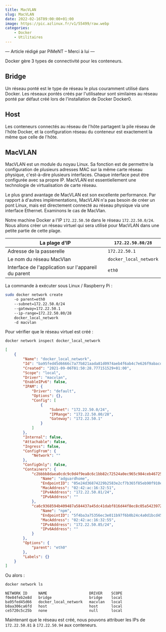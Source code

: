```yaml
---
title: MacVLAN
slug: MacVLAN
date: 2022-02-16T09:00:00+01:00
image: https://pic.azlinux.fr/v1/55499/raw.webp
categories:
    - Docker
    - Utilitaires
---
```


— Article rédigé par PiMeNT – Merci à lui —

Docker gère 3 types de connectivité pour les conteneurs.

## Bridge

Un réseau ponté est le type de réseau le plus couramment utilisé dans Docker. Les réseaux pontés créés par l'utilisateur sont similaires au réseau ponté par défaut créé lors de l'installation de Docker Docker0.

## Host

Les conteneurs connectés au réseau de l'hôte partagent la pile réseau de l'hôte Docker, et la configuration réseau du conteneur est exactement la même que celle de l'hôte.

## MacVLAN

MacVLAN est un module du noyau Linux. Sa fonction est de permettre la configuration de plusieurs adresses MAC sur la même carte réseau physique, c'est-à-dire plusieurs interfaces. Chaque interface peut être configurée avec sa propre IP. MacVLAN est essentiellement une technologie de virtualisation de carte réseau.

Le plus grand avantage de MacVLAN est son excellente performance. Par rapport à d'autres implémentations, MacVLAN n'a pas besoin de créer un pont Linux, mais est directement connecté au réseau physique via une interface Ethernet.
Examinons le cas de MacVlan.

Notre machine Docker a l'IP `172.22.50.50` dans le réseau `172.22.50.0/24`. Nous allons créer un réseau virtuel qui sera utilisé pour MacVLAN dans une petite partie de cette plage.

| La plage d'IP | `172.22.50.80/28` |
|---|---|
| Adresse de la passerelle | `172.22.50.1` |
| Le nom du réseau MacVlan | `docker_local_network` |
| Interface de l'application sur l'appareil du parent | `eth0` |

La commande à exécuter sous Linux / Raspberry Pi :

```bash
sudo docker network create 
    -o parent=eth0
    --subnet=172.22.50.0/24
    --gateway=172.22.50.1
    --ip-range=172.22.50.80/28
    docker_local_network
    -d macvlan
```

Pour vérifier que le réseau virtuel est créé :

```bash
docker network inspect docker_local_network
```

```json
[
    {
        "Name": "docker_local_network",
        "Id": "ba95fed45d6666c7a77b821aada81d0974aeb4f6ab4c7e626f9abacd7919d4c9",
        "Created": "2021-09-06T01:50:28.777151529+01:00",
        "Scope": "local",
        "Driver": "macvlan",
        "EnableIPv6": false,
        "IPAM": {
            "Driver": "default",
            "Options": {},
            "Config": [
                {
                    "Subnet": "172.22.50.0/24",
                    "IPRange": "172.22.50.80/28",
                    "Gateway": "172.22.50.1"
                }
            ]
        },
        "Internal": false,
        "Attachable": false,
        "Ingress": false,
        "ConfigFrom": {
            "Network": ""
        },
        "ConfigOnly": false,
        "Containers": {
            "c2bbbb8daea0cdc9c0d4f9ea8c6c1bb82c72524a0ec965c984ceb46725151a57": {
                "Name": "adguardhome",
                "EndpointID": "05e24d36874229b2583e2cf7b365f85eb90f910e708fe6b1a902849443821afd",
                "MacAddress": "02:42:ac:16:32:51",
                "IPv4Address": "172.22.50.81/24",
                "IPv6Address": ""
            },
            "ca6c9368594b409487a584437a45dc41dabf816d44f8ec8c05a54239728a85e5": {
                "Name": "npm",
                "EndpointID": "5f4ba3a75356ec3e011b97f6b0b24c4a0d1bcd456601b54120c7b0dee5d513d5",
                "MacAddress": "02:42:ac:16:32:55",
                "IPv4Address": "172.22.50.85/24",
                "IPv6Address": ""
            }
        },
        "Options": {
            "parent": "eth0"
        },
        "Labels": {}
    }
]
```

Ou alors :

```bash
docker network ls
```

```
NETWORK ID     NAME                   DRIVER    SCOPE
f0e84feb2e8d   bridge                 bridge    local
ba95fed45d66   docker_local_network   macvlan   local
b8aa306ca6fd   host                   host      local
ce5720c5c25b   none                   null      local
```

Maintenant que le réseau est créé, nous pouvons attribuer les IPs de `172.22.50.81` à `172.22.50.94` aux conteneurs.
